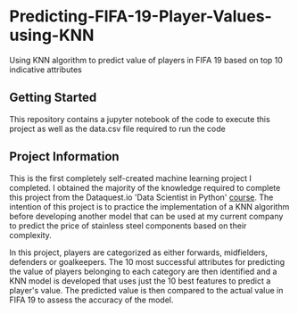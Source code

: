 # Predicting-FIFA-19-Player-Values-using-KNN
Using KNN algorithm to predict value of players in FIFA 19 based on top 10 indicative attributes

## Getting Started
This repository contains a jupyter notebook of the code to execute this project as well as the data.csv file required to run the code

## Project Information
This is the first completely self-created machine learning project I completed. I obtained the majority of the knowledge required to complete this project from the Dataquest.io 'Data Scientist in Python' [course](https://www.dataquest.io/path/data-scientist/). The intention of this project is to practice the implementation of a KNN algorithm before developing another model that can be used at my current company to predict the price of stainless steel components based on their complexity.

In this project, players are categorized as either forwards, midfielders, defenders or goalkeepers. The 10 most successful attributes for predicting the value of players belonging to each category are then identified and a KNN model is developed that uses just the 10 best features to predict a player's value. The predicted value is then compared to the actual value in FIFA 19 to assess the accuracy of the model.
